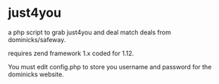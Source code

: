 just4you
========

a php script to grab just4you and deal match deals from dominicks/safeway.

requires zend framework 1.x coded for 1.12.

You must edit config.php to store you username and password for the dominicks website.
